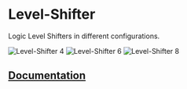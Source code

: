 # Level-Shifter
Logic Level Shifters in different configurations.

![Level-Shifter 4](https://github.com/watterott/Level-Shifter/raw/master/hardware/Level-Shifter-4_v11.jpg)
![Level-Shifter 6](https://github.com/watterott/Level-Shifter/raw/master/hardware/Level-Shifter-6_v10.jpg)
![Level-Shifter 8](https://github.com/watterott/Level-Shifter/raw/master/hardware/Level-Shifter-74244_v10.jpg)

## [Documentation](http://learn.watterott.com/level-shifter/)
